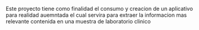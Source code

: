 Este proyecto tiene como finalidad el consumo y creacion de un aplicativo para realidad auemntada el cual servira para extraer la informacion mas relevante contenida en una muestra de laboratorio clinico
